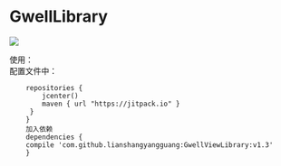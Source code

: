 # GwellLibrary
[![](https://jitpack.io/v/lianshangyangguang/GwellLibrary.svg)](https://jitpack.io/#lianshangyangguang/GwellLibrary)  

使用：<br>
配置文件中：  
``` allprojects {
    repositories {
        jcenter()
        maven { url "https://jitpack.io" }
     }
    }                                          
    加入依赖
    dependencies {
    compile 'com.github.lianshangyangguang:GwellViewLibrary:v1.3'
    }
